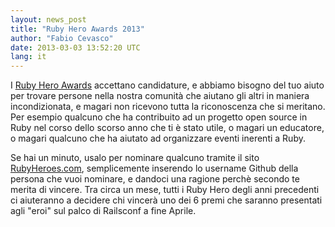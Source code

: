 ```yaml
---
layout: news_post
title: "Ruby Hero Awards 2013"
author: "Fabio Cevasco"
date: 2013-03-03 13:52:20 UTC
lang: it
---
```


I [Ruby Hero Awards][1] accettano candidature, e abbiamo bisogno del tuo
aiuto per trovare persone nella nostra comunità che aiutano gli altri in
maniera incondizionata, e magari non ricevono tutta la riconoscenza che
si meritano. Per esempio qualcuno che ha contribuito ad un progetto open
source in Ruby nel corso dello scorso anno che ti è stato utile, o
magari un educatore, o magari qualcuno che ha aiutato ad organizzare
eventi inerenti a Ruby.

Se hai un minuto, usalo per nominare qualcuno tramite il sito
[RubyHeroes.com][1], semplicemente inserendo lo username Github della
persona che vuoi nominare, e dandoci una ragione perchè secondo te
merita di vincere. Tra circa un mese, tutti i Ruby Hero degli anni
precedenti ci aiuteranno a decidere chi vincerà uno dei 6 premi che
saranno presentati agli \"eroi\" sul palco di Railsconf a fine Aprile.



[1]: http://rubyheroes.com 
